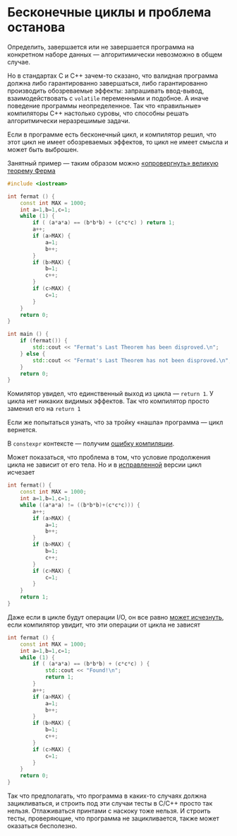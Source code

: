 # Бесконечные циклы и проблема останова

Определить, завершается или не завершается программа на конкретном наборе данных — алгоритимически невозможно в общем случае.

Но в стандартах C и C++ зачем-то сказано, что валидная программа должна либо гарантированно завершаться, либо гарантированно производить обозреваемые эффекты: запрашивать ввод-вывод, взаимодействовать с `volatile` переменными и подобное. А иначе поведение программы неопределенное. Так что «правильные» компиляторы C++ настолько суровы, что способны решать алгоритмически неразрешимые задачи.

Если в программе есть бесконечный цикл, и компилятор решил, что этот цикл не имеет обозреваемых эффектов, то цикл не имеет смысла и может быть выброшен.

Занятный пример — таким образом можно [«опровергнуть» великую теорему Ферма](https://godbolt.org/z/nE7oWf)
```C++
#include <iostream>

int fermat () {
    const int MAX = 1000;
    int a=1,b=1,c=1;
    while (1) {
        if ( (a*a*a) == (b*b*b) + (c*c*c) ) return 1;
        a++;
        if (a>MAX) {
            a=1;
            b++;
        }
        if (b>MAX) {
            b=1;
            c++;
        }
        if (c>MAX) {
            c=1;
        }
    }
    return 0;
}

int main () {
    if (fermat()) {
        std::cout << "Fermat's Last Theorem has been disproved.\n";
    } else {
        std::cout << "Fermat's Last Theorem has not been disproved.\n";
    }
    return 0;
}
```
Комилятор увидел, что единственный выход из цикла — `return 1`. У цикла нет никаких видимых эффектов. Так что компилятор просто заменил его на `return 1`

Если же попытаться узнать, что за тройку «нашла» программа — цикл вернется.

В `constexpr` контексте — получим [ошибку компиляции](https://godbolt.org/z/98MYzd).

Может показаться, что проблема в том, что условие продолжения цикла не зависит от его тела.
Но и в [исправленной](https://godbolt.org/z/o1Gcqc) версии цикл исчезает
```C++
int fermat() {
    const int MAX = 1000;
    int a=1,b=1,c=1;
    while ((a*a*a) != ((b*b*b)+(c*c*c))) {
        a++;
        if (a>MAX) {
            a=1;
            b++;
        }
        if (b>MAX) {
            b=1;
            c++;
        }
        if (c>MAX) {
            c=1;
        }
    }
    return 1;
}
```

Даже если в цикле будут операции I/O, он все равно [может исчезнуть](https://godbolt.org/z/P8YxeT),
если компилятор увидит, что эти операции от цикла не зависят
```C++
int fermat () {
    const int MAX = 1000;
    int a=1,b=1,c=1;
    while (1) {
        if ( (a*a*a) == (b*b*b) + (c*c*c) ) {
            std::cout << "Found!\n";
            return 1;
        }
        a++;
        if (a>MAX) {
            a=1;
            b++;
        }
        if (b>MAX) {
            b=1;
            c++;
        }
        if (c>MAX) {
            c=1;
        }
    }
    return 0;
}
```

Так что предполагать, что программа в каких-то случаях должна зацикливаться, и строить под эти случаи тесты в C/C++ просто так нельзя. Отлаживаться принтами с наскоку тоже нельзя.
И строить тесты, проверяющие, что программа не зацикливается, также может оказаться бесполезно.